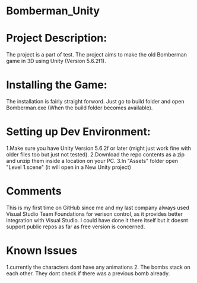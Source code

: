 # Bomberman_Unity
# Project Description:
The project is a part of test. The project aims to make the old Bomberman game in 3D using Unity (Version 5.6.2f1).
# Installing the Game:
The installation is fairly straight forword. Just go to build folder and open Bomberman.exe (When the build folder becomes available).
# Setting up Dev Environment:
1.Make sure you have Unity Version 5.6.2f or later (might just work fine with older files too but just not tested).
2.Download the repo contents as a zip and unzip them inside a location on your PC.
3.In "Assets" folder open "Level 1.scene" (it will open in a New Unity project)
# Comments
This is my first time on GitHub since me and my last company always used Visual Studio Team Foundations for verison control, as it provides better integration with Visual Studio. I could have done it there itself but it doesnt support public repos as far as free version is concerned.
# Known Issues
1.currently the characters dont have any animations
2. The bombs stack on each other. They dont check if there was a previous bomb already.
